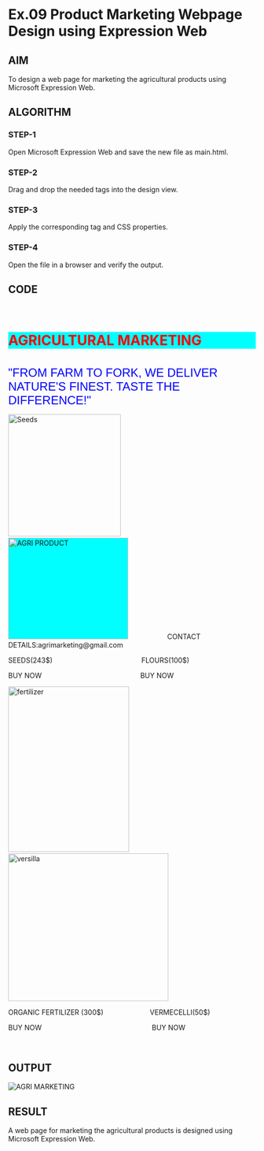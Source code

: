# Ex.09 Product Marketing Webpage Design using Expression Web
## AIM
  To design a web page for marketing the agricultural products using Microsoft Expression Web.

## ALGORITHM
### STEP-1
  Open Microsoft Expression Web and save the new file as main.html.

### STEP-2
  Drag and drop the needed tags into the design view.

### STEP-3
  Apply the corresponding tag and CSS properties.

### STEP-4
  Open the file in a browser and verify the output.
  
## CODE
<head>
<meta content="en-us" http-equiv="Content-Language">
<style type="text/css">
.auto-style1 {
	background-color:aqua
}
.auto-style2 {
	margin-top: 0px;
}
.auto-style3 {
	margin-right: 0px;
}
.auto-style4 {
	margin-left: 64px;
}
.auto-style6 {
	font-family: Impact, Haettenschweiler, "Arial Narrow Bold", sans-serif;
	font-size: x-large;
	color: #0000FF;
}
.auto-style7 {
	background-color: aqua;
	color: #FF0000;
}
</style>
</head>
<body> </body>
&nbsp;<h1 class="auto-style7">AGRICULTURAL MARKETING</h1>
<p class="auto-style3">
&nbsp;&nbsp;&nbsp;&nbsp;&nbsp;&nbsp;&nbsp;&nbsp;&nbsp;&nbsp;&nbsp;&nbsp;&nbsp;&nbsp;&nbsp;&nbsp;&nbsp;&nbsp;&nbsp;&nbsp;&nbsp;&nbsp;&nbsp;
<br><span class="auto-style6">"FROM FARM TO FORK, WE DELIVER NATURE'S FINEST. 
TASTE THE DIFFERENCE!"</span><p>
<img alt="Seeds" height="248" src="file:///C:/Users/Suji/Downloads/UPSC%20PREPARATION/btech%20AGRI/seeds.jpg" width="229">&nbsp;&nbsp;&nbsp;&nbsp;&nbsp;&nbsp;&nbsp;&nbsp;&nbsp;&nbsp;&nbsp;&nbsp;&nbsp;&nbsp;&nbsp;&nbsp; <img alt="AGRI PRODUCT" height="206" src="file:///C:/Users/Suji/Documents/marketing.jpeg" width="244" class="auto-style1"><span class="auto-style4">&nbsp;&nbsp;&nbsp;
CONTACT DETAILS:agrimarketing@gmail.com</span><p>
SEEDS(243$)&nbsp;&nbsp;&nbsp;&nbsp;&nbsp;&nbsp;&nbsp;&nbsp;&nbsp;&nbsp;&nbsp;&nbsp;&nbsp;&nbsp;&nbsp;&nbsp;&nbsp;&nbsp;&nbsp;&nbsp;&nbsp;&nbsp;&nbsp;&nbsp;&nbsp;&nbsp;&nbsp;&nbsp;&nbsp;&nbsp;&nbsp;&nbsp;&nbsp;&nbsp;&nbsp;&nbsp;&nbsp;&nbsp;&nbsp;&nbsp;&nbsp;&nbsp;&nbsp; &nbsp; 
FLOURS(100$)<form method="post">
	 BUY NOW&nbsp;&nbsp;&nbsp;&nbsp;&nbsp;&nbsp;&nbsp;&nbsp;&nbsp;&nbsp;&nbsp;&nbsp;&nbsp;&nbsp;&nbsp;&nbsp;&nbsp;&nbsp;&nbsp;&nbsp;&nbsp;&nbsp;&nbsp;&nbsp;&nbsp;&nbsp;&nbsp;&nbsp;&nbsp;&nbsp;&nbsp;&nbsp;&nbsp;&nbsp;&nbsp;&nbsp;&nbsp;&nbsp;&nbsp;&nbsp;&nbsp;&nbsp;&nbsp;&nbsp;&nbsp;&nbsp;&nbsp;&nbsp; &nbsp; 
	 BUY NOW</form>
<p>
 <img alt="fertilizer" height="336" src="file:///C:/Users/Suji/Downloads/UPSC%20PREPARATION/btech%20AGRI/marketing4.jpg" width="246">&nbsp;&nbsp;&nbsp;&nbsp;&nbsp;&nbsp;&nbsp; 
<img alt="versilla" height="300" src="file:///C:/Users/Suji/Downloads/UPSC%20PREPARATION/btech%20AGRI/vermiselli.jpg" width="326" class="auto-style2"><br></p>
<p>ORGANIC FERTILIZER (300$)&nbsp;&nbsp;&nbsp;&nbsp;&nbsp;&nbsp;&nbsp;&nbsp;&nbsp;&nbsp;&nbsp;&nbsp;&nbsp;&nbsp;&nbsp;&nbsp;&nbsp;&nbsp;&nbsp;&nbsp;&nbsp;&nbsp;&nbsp; 
VERMECELLI(50$)</p>
<form method="post">
	BUY NOW&nbsp;&nbsp;&nbsp;&nbsp;&nbsp;&nbsp;&nbsp;&nbsp;&nbsp;&nbsp;&nbsp;&nbsp;&nbsp;&nbsp;&nbsp;&nbsp;&nbsp;&nbsp;&nbsp;&nbsp;&nbsp;&nbsp;&nbsp;&nbsp;&nbsp;&nbsp;&nbsp;&nbsp;&nbsp;&nbsp;&nbsp;&nbsp;&nbsp;&nbsp;&nbsp;&nbsp;&nbsp;&nbsp;&nbsp;&nbsp;&nbsp;&nbsp;&nbsp;&nbsp;&nbsp;&nbsp;&nbsp;&nbsp;&nbsp;&nbsp;&nbsp;&nbsp;&nbsp;&nbsp;&nbsp;&nbsp; 
	BUY NOW</form>
<form method="post">
</form>
</p>
<p>&nbsp;</p>

## OUTPUT
![AGRI MARKETING](https://github.com/JeevithaParthiban/Ex09_Web-Design/assets/127817091/b8bd4b75-34ed-4b88-9c76-aad4b4044354)


## RESULT
  A web page for marketing the agricultural products is designed using Microsoft Expression Web.
